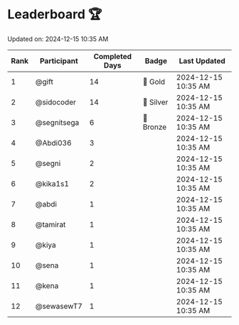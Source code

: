 # Leaderboard 🏆

Updated on: 2024-12-15 10:35 AM

| Rank | Participant       | Completed Days | Badge      | Last Updated         |
|------|-------------------|----------------|------------|----------------------|
| 1    | @gift             | 14             | 🏅 Gold     | 2024-12-15 10:35 AM |
| 2    | @sidocoder        | 14             | 🥈 Silver   | 2024-12-15 10:35 AM |
| 3    | @segnitsega       | 6              | 🥉 Bronze   | 2024-12-15 10:35 AM |
| 4    | @Abdi036          | 3              |            | 2024-12-15 10:35 AM |
| 5    | @segni            | 2              |            | 2024-12-15 10:35 AM |
| 6    | @kika1s1          | 2              |            | 2024-12-15 10:35 AM |
| 7    | @abdi             | 1              |            | 2024-12-15 10:35 AM |
| 8    | @tamirat          | 1              |            | 2024-12-15 10:35 AM |
| 9    | @kiya             | 1              |            | 2024-12-15 10:35 AM |
| 10   | @sena             | 1              |            | 2024-12-15 10:35 AM |
| 11   | @kena             | 1              |            | 2024-12-15 10:35 AM |
| 12   | @sewasewT7        | 1              |            | 2024-12-15 10:35 AM |

